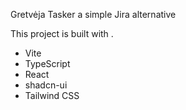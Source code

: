Gretvėja Tasker a simple Jira alternative 

This project is built with .

- Vite
- TypeScript
- React
- shadcn-ui
- Tailwind CSS

